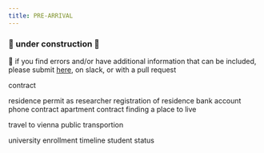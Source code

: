 ```yaml
---
title: PRE-ARRIVAL
---
```


### 🚧  under construction  🚧
📣 if you find errors and/or have additional information that can be included, please submit [here](https://forms.gle/hSCwTBg2Z7U1YjGc7), on slack, or with a pull request

contract

residence permit as researcher
registration of residence
bank account
phone contract
apartment contract
finding a place to live

travel to vienna
public transportion

university enrollment timeline
student status

